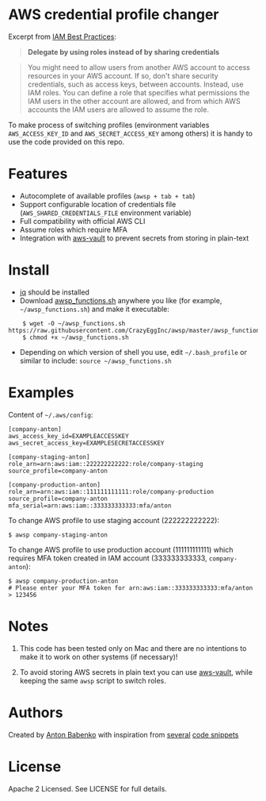 # AWS credential profile changer

Excerpt from [IAM Best Practices](http://docs.aws.amazon.com/IAM/latest/UserGuide/best-practices.html#delegate-using-roles):

> **Delegate by using roles instead of by sharing credentials**
    
> You might need to allow users from another AWS account to access resources in your AWS account. If so, don't share security credentials, such as access keys, between accounts. Instead, use IAM roles. You can define a role that specifies what permissions the IAM users in the other account are allowed, and from which AWS accounts the IAM users are allowed to assume the role.

To make process of switching profiles (environment variables `AWS_ACCESS_KEY_ID` and `AWS_SECRET_ACCESS_KEY` among others) it is handy to use the code provided on this repo.

Features
========

* Autocomplete of available profiles (`awsp + tab + tab`)
* Support configurable location of credentials file (`AWS_SHARED_CREDENTIALS_FILE` environment variable)
* Full compatibility with official AWS CLI
* Assume roles which require MFA
* Integration with [aws-vault](https://github.com/99designs/aws-vault) to prevent secrets from storing in plain-text

Install
=======

* [jq](https://stedolan.github.io/jq/) should be installed
* Download [awsp_functions.sh](https://raw.githubusercontent.com/CrazyEggInc/awsp/master/awsp_functions.sh) anywhere you like (for example, `~/awsp_functions.sh`) and make it executable:

```
    $ wget -O ~/awsp_functions.sh https://raw.githubusercontent.com/CrazyEggInc/awsp/master/awsp_functions.sh
    $ chmod +x ~/awsp_functions.sh
   ```
   
* Depending on which version of shell you use, edit `~/.bash_profile` or similar to include: `source ~/awsp_functions.sh`


Examples
========

Content of `~/.aws/config`:
```
[company-anton]
aws_access_key_id=EXAMPLEACCESSKEY
aws_secret_access_key=EXAMPLESECRETACCESSKEY

[company-staging-anton]
role_arn=arn:aws:iam::222222222222:role/company-staging
source_profile=company-anton

[company-production-anton]
role_arn=arn:aws:iam::111111111111:role/company-production
source_profile=company-anton
mfa_serial=arn:aws:iam::333333333333:mfa/anton
```

To change AWS profile to use staging account (222222222222):

    $ awsp company-staging-anton
    
To change AWS profile to use production account (111111111111) which requires MFA token created in IAM account (333333333333, `company-anton`):

    $ awsp company-production-anton
    # Please enter your MFA token for arn:aws:iam::333333333333:mfa/anton
    > 123456
    
Notes
=====

1. This code has been tested only on Mac and there are no intentions to make it to work on other systems (if necessary)!

1. To avoid storing AWS secrets in plain text you can use [aws-vault](https://github.com/99designs/aws-vault), while keeping the same `awsp` script to switch roles.

Authors
=======

Created by [Anton Babenko](https://github.com/antonbabenko) with inspiration from [several](https://github.com/antonosmond/bash_profile/blob/master/.bash_profile) [code snippets](http://www.jayway.com/2015/09/25/aws-cli-profile-management-made-easy/)

License
=======

Apache 2 Licensed. See LICENSE for full details.
